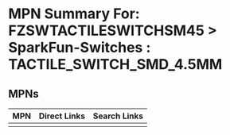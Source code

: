 



# MPN Summary For: FZSWTACTILESWITCHSM45 > SparkFun-Switches : TACTILE_SWITCH_SMD_4.5MM

## MPNs
  

|MPN|Direct Links|Search Links|
| :--- | :--- | :--- |
||||
